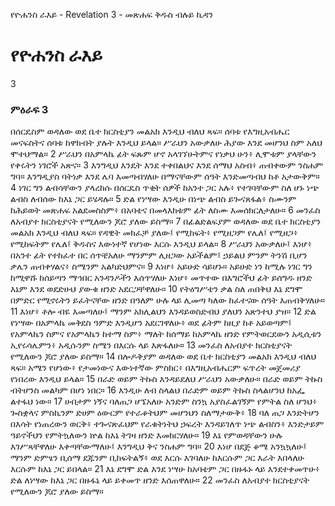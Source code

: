 ﻿
የዮሐንስ ራእይ - Revelation 3 - መጽሐፍ ቅዱስ ብሉይ ኪዳን
# የዮሐንስ ራእይ
3
### ምዕራፍ 3
 በሰርዴስም ወዳለው ወደ ቤተ ክርስቲያን መልአክ እንዲህ ብለህ ጻፍ። ሰባቱ የእግዚአብሔር መናፍስትና ሰባቱ ከዋክብት ያሉት እንዲህ ይላል። ሥራህን አውቃለሁ ሕያው እንደ መሆንህ ስም አለህ ሞተህማል።
2  ሥራህን በአምላኬ ፊት ፍጹም ሆኖ አላገኘሁትምና የነቃህ ሁን፥ ሊሞቱም ያላቸውን የቀሩትን ነገሮች አጽና።
3  እንግዲህ እንዴት እንደ ተቀበልህና እንደ ሰማህ አስብ፥ ጠብቀውም ንስሐም ግባ። እንግዲያስ ባትነቃ እንደ ሌባ እመጣብሃለሁ በማናቸውም ሰዓት እንድመጣብህ ከቶ አታውቅም።
4  ነገር ግን ልብሳቸውን ያላረከሱ በሰርዴስ ጥቂት ሰዎች ከአንተ ጋር አሉ፥ የተገባቸውም ስለ ሆኑ ነጭ ልብስ ለብሰው ከእኔ ጋር ይሄዳሉ።
5  ድል የነሣው እንዲሁ በነጭ ልብስ ይጐናጸፋል፥ ስሙንም ከሕይወት መጽሐፍ አልደመስስም፥ በአባቴና በመላእክቱም ፊት ለስሙ እመሰክርለታለሁ።
6  መንፈስ ለአብያተ ክርስቲያናት የሚለውን ጆሮ ያለው ይስማ።
7  በፊልድልፍያም ወዳለው ወደ ቤተ ክርስቲያን መልአክ እንዲህ ብለህ ጻፍ። የዳዊት መክፈቻ ያለው፤ የሚከፍት፥ የሚዘጋም የሌለ፤ የሚዘጋ፥ የሚከፍትም የሌለ፤ ቅዱስና እውነተኛ የሆነው እርሱ እንዲህ ይላል።
8  ሥራህን አውቃለሁ፤ እነሆ፥ በአንተ ፊት የተከፈተ በር ሰጥቼአለሁ ማንምም ሊዘጋው አይችልም፤ ኃይልህ ምንም ትንሽ ቢሆን ቃሌን ጠብቀሃልና፥ ስሜንም አልካድህምና።
9  እነሆ፥ አይሁድ ሳይሆኑ። አይሁድ ነን ከሚሉ ነገር ግን ከሚዋሹ ከሰይጣን ማኅበር አንዳንዶችን እሰጥሃለሁ እነሆ፥ መጥተው በእግሮችህ ፊት ይሰግዱ ዘንድ እኔም እንደ ወደድሁህ ያውቁ ዘንድ አደርጋቸዋለሁ።
10  የትዕግሥቴን ቃል ስለ ጠበቅህ እኔ ደግሞ በምድር የሚኖሩትን ይፈትናቸው ዘንድ በዓለም ሁሉ ላይ ሊመጣ ካለው ከፈተናው ሰዓት እጠብቅሃለሁ።
11  እነሆ፥ ቶሎ ብዬ እመጣለሁ፤ ማንም አክሊልህን እንዳይወስድብህ ያለህን አጽንተህ ያዝ።
12  ድል የነሣው በአምላኬ መቅደስ ዓምድ እንዲሆን አደርገዋለሁ፥ ወደ ፊትም ከዚያ ከቶ አይወጣም፤ የአምላኬን ስምና የአምላኬን ከተማ ስም፥ ማለት ከሰማይ ከአምላኬ ዘንድ የምትወርደውን አዲሲቱን ኢየሩሳሌምን፥ አዲሱንም ስሜን በእርሱ ላይ እጽፋለሁ።
13  መንፈስ ለአብያተ ክርስቲያናት የሚለውን ጆሮ ያለው ይስማ።
14  በሎዶቅያም ወዳለው ወደ ቤተ ክርስቲያን መልአክ እንዲህ ብለህ ጻፍ። አሜን የሆነው፥ የታመነውና እውነተኛው ምስክር፥ በእግዚአብሔርም ፍጥረት መጀመሪያ የነበረው እንዲህ ይላል።
15  በራድ ወይም ትኩስ እንዳይደለህ ሥራህን አውቃለሁ። በራድ ወይም ትኩስ ብትሆንስ መልካም በሆነ ነበር።
16  እንዲሁ ለብ ስላልህ በራድም ወይም ትኩስ ስላልሆንህ ከአፌ ልተፋህ ነው።
17  ሀብታም ነኝና ባለጠጋ ሆኜአለሁ አንድም ስንኳ አያስፈልገኝም የምትል ስለ ሆንህ፥ ጐስቋላና ምስኪንም ድሀም ዕውርም የተራቆትህም መሆንህን ስለማታውቅ፥
18  ባለ ጠጋ እንድትሆን በእሳት የነጠረውን ወርቅ፥ ተጐናጽፈህም የራቁትነትህ ኃፍረት እንዳይገለጥ ነጭ ልብስን፥ እንድታይም ዓይኖችህን የምትኳለውን ኵል ከእኔ ትገዛ ዘንድ እመክርሃለሁ።
19  እኔ የምወዳቸውን ሁሉ እገሥጻቸዋለሁ እቀጣቸውማለሁ፤ እንግዲህ ቅና ንስሐም ግባ።
20  እነሆ በደጅ ቆሜ አንኳኳለሁ፤ ማንም ድምፄን ቢሰማ ደጁንም ቢከፍትልኝ፥ ወደ እርሱ እገባለሁ ከእርሱም ጋር እራት እበላለሁ እርሱም ከእኔ ጋር ይበላል።
21  እኔ ደግሞ ድል እንደ ነሣሁ ከአባቴም ጋር በዙፋኑ ላይ እንደተቀመጥሁ፥ ድል ለነሣው ከእኔ ጋር በዙፋኔ ላይ ይቀመጥ ዘንድ እሰጠዋለሁ።
22  መንፈስ ለአብያተ ክርስቲያናት የሚለውን ጆሮ ያለው ይስማ። 
